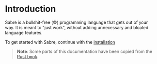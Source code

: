 # Introduction

Sabre is a bullshit-free (©) programming language that gets out of your way.
It is meant to "just work", without adding unnecessary and bloated language features.

To get started with Sabre, continue with the [installation](./installation.md)

> **Note**: Some parts of this documentation have been copied from the [Rust book](https://doc.rust-lang.org/book/).
